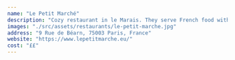 ```yaml
---
name: "Le Petit Marché"
description: "Cozy restaurant in le Marais. They serve French food with a bit of an Asian fusion twist, which makes it slightly different from the usual French restaurants."
images: "./src/assets/restaurants/le-petit-marche.jpg"
address: "9 Rue de Béarn, 75003 Paris, France"
website: "https://www.lepetitmarche.eu/"
cost: "££"
---
```


